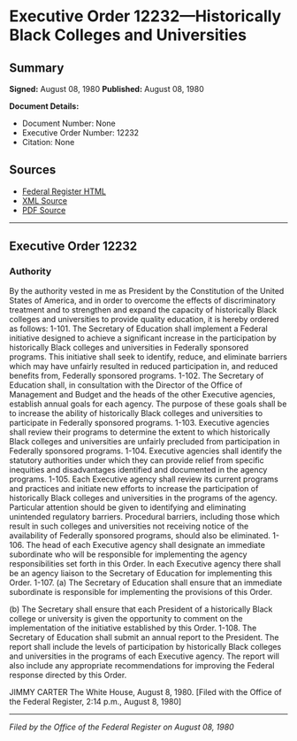 # Executive Order 12232—Historically Black Colleges and Universities

## Summary

**Signed:** August 08, 1980
**Published:** August 08, 1980

**Document Details:**
- Document Number: None
- Executive Order Number: 12232
- Citation: None

## Sources
- [Federal Register HTML](https://www.presidency.ucsb.edu/documents/executive-order-12232-historically-black-colleges-and-universities)
- [XML Source](None)
- [PDF Source](None)

---

## Executive Order 12232

### Authority

By the authority vested in me as President by the Constitution of the United States of America, and in order to overcome the effects of discriminatory treatment and to strengthen and expand the capacity of historically Black colleges and universities to provide quality education, it is hereby ordered as follows:
1-101. The Secretary of Education shall implement a Federal initiative designed to achieve a significant increase in the participation by historically Black colleges and universities in Federally sponsored programs. This initiative shall seek to identify, reduce, and eliminate barriers which may have unfairly resulted in reduced participation in, and reduced benefits from, Federally sponsored programs.
1-102. The Secretary of Education shall, in consultation with the Director of the Office of Management and Budget and the heads of the other Executive agencies, establish annual goals for each agency. The purpose of these goals shall be to increase the ability of historically Black colleges and universities to participate in Federally sponsored programs.
1-103. Executive agencies shall review their programs to determine the extent to which historically Black colleges and universities are unfairly precluded from participation in Federally sponsored programs.
1-104. Executive agencies shall identify the statutory authorities under which they can provide relief from specific inequities and disadvantages identified and documented in the agency programs.
1-105. Each Executive agency shall review its current programs and practices and initiate new efforts to increase the participation of historically Black colleges and universities in the programs of the agency. Particular attention should be given to identifying and eliminating unintended regulatory barriers. Procedural barriers, including those which result in such colleges and universities not receiving notice of the availability of Federally sponsored programs, should also be eliminated.
1-106. The head of each Executive agency shall designate an immediate subordinate who will be responsible for implementing the agency responsibilities set forth in this Order. In each Executive agency there shall be an agency liaison to the Secretary of Education for implementing this Order.
1-107. (a) The Secretary of Education shall ensure that an immediate subordinate is responsible for implementing the provisions of this Order.

(b) The Secretary shall ensure that each President of a historically Black college or university is given the opportunity to comment on the implementation of the initiative established by this Order.
1-108. The Secretary of Education shall submit an annual report to the President. The report shall include the levels of participation by historically Black colleges and universities in the programs of each Executive agency. The report will also include any appropriate recommendations for improving the Federal response directed by this Order.

JIMMY CARTER
The White House,
August 8, 1980.
[Filed with the Office of the Federal Register, 2:14 p.m., August 8, 1980]

---

*Filed by the Office of the Federal Register on August 08, 1980*

